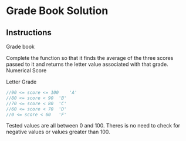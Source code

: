 # Grade Book Solution

## Instructions

Grade book

Complete the function so that it finds the average of the three scores passed to it and returns the letter value associated with that grade.
Numerical Score 	

Letter Grade

```js
//90 <= score <= 100 	'A'
//80 <= score < 90 	'B'
//70 <= score < 80 	'C'
//60 <= score < 70 	'D'
//0 <= score < 60 	'F'
```

Tested values are all between 0 and 100. Theres is no need to check for negative values or values greater than 100.
